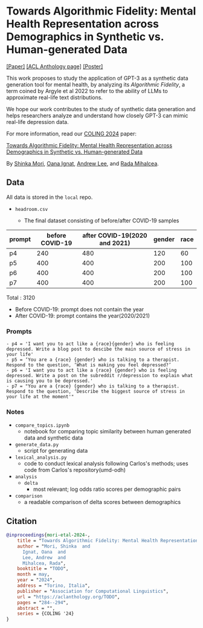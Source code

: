 # Towards Algorithmic Fidelity: Mental Health Representation across Demographics in Synthetic vs. Human-generated Data

[[Paper]](TODO)
[[ACL Anthology page]](TODO)
[[Poster]](TODO)


This work proposes to study the application of GPT-3 as a synthetic data generation tool for mental health, by analyzing its *Algorithmic Fidelity*, a term coined by Argyle et al 2022 to refer to the ability of LLMs to approximate real-life text distributions.

We hope our work contributes to the study of synthetic data generation and helps researchers analyze and understand how closely GPT-3 can mimic real-life depression data.

For more information, read our [COLING 2024](https://lrec-coling-2024.org/) paper:

[Towards Algorithmic Fidelity: Mental Health Representation across Demographics in Synthetic vs. Human-generated Data]([TODO](https://arxiv.org/abs/2403.16909))

By [Shinka Mori]([TODO](https://shinkam.github.io/)), [Oana Ignat](https://oanaignat.github.io/), [Andrew Lee](https://ajyl.github.io/), and [Rada Mihalcea](https://web.eecs.umich.edu/~mihalcea/).


## Data
All data is stored in the `local` repo.

- `headroom.csv`

  - The final dataset consisting of before/after COVID-19 samples

| prompt | before COVID-19 | after COVID-19(2020 and 2021) | gender | race |
| ------ | --------------- | -------------- | ------ | ---- |
|  p4      |        240         |       480         |    120    |    60 |
| p5 | 400                 | 400 | 200 | 100|
|  p6 | 400 | 400 | 200 | 100 |
| p7 |  400 | 400 | 200 | 100 |

Total : 3120

- Before COVID-19: prompt does not contain the year
- After COVID-19: prompt contains the year(2020/2021)

### Prompts
    - p4 = 'I want you to act like a {race}{gender} who is feeling depressed. Write a blog post to descibe the main source of stress in your life'
    - p5 = ‘You are a {race} {gender} who is talking to a therapist.  Respond to the question, ‘What is making you feel depressed?’
    - p6 = 'I want you to act like a {race} {gender} who is feeling depressed. Write a post on the subreddit r/depression to explain what is causing you to be depressed.'
    - p7 = "You are a {race} {gender} who is talking to a therapist.  Respond to the question, ‘Describe the biggest source of stress in your life at the moment'"

### Notes 
- `compare_topics.ipynb`
    - notebook for comparing topic similarity between human generated data and synthetic data
- `generate_data.py`
    - script for generating data
- `lexical_analysis.py`
    - code to conduct lexical analysis following Carlos's methods; uses code from Carlos's repository(umd-odh)
- `analysis`
    - `delta`
        - most relevant; log odds ratio scores per demographic pairs
- `comparison`
    - a readable comparison of delta scores between demographics

## Citation

```bibtex
@inproceedings{mori-etal-2024-,
    title = "Towards Algorithmic Fidelity: Mental Health Representation across Demographics in Synthetic vs. Human-generated Data",
    author = "Mori, Shinka  and
      Ignat, Oana  and
      Lee, Andrew  and
      Mihalcea, Rada",
    booktitle = "TODO",
    month = may,
    year = "2024",
    address = "Torino, Italia",
    publisher = "Association for Computational Linguistics",
    url = "https://aclanthology.org/TODO",
    pages = "284--294",
    abstract = "",
    series = {COLING '24}
}
```
